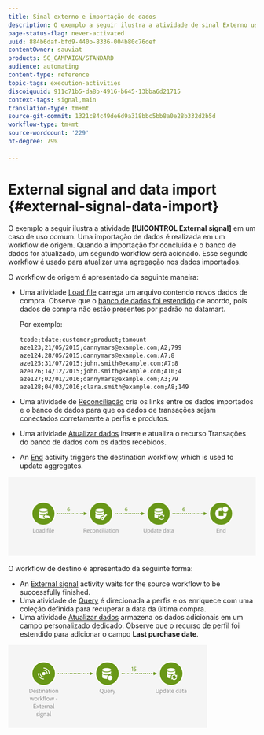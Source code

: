 ```yaml
---
title: Sinal externo e importação de dados
description: O exemplo a seguir ilustra a atividade de sinal Externo usada com a importação de dados.
page-status-flag: never-activated
uuid: 884b6daf-bfd9-440b-8336-004b80c76def
contentOwner: sauviat
products: SG_CAMPAIGN/STANDARD
audience: automating
content-type: reference
topic-tags: execution-activities
discoiquuid: 911c71b5-da8b-4916-b645-13bba6d21715
context-tags: signal,main
translation-type: tm+mt
source-git-commit: 1321c84c49de6d9a318bbc5bb8a0e28b332d2b5d
workflow-type: tm+mt
source-wordcount: '229'
ht-degree: 79%

---
```



# External signal and data import {#external-signal-data-import}

O exemplo a seguir ilustra a atividade **[!UICONTROL External signal]** em um caso de uso comum. Uma importação de dados é realizada em um workflow de origem. Quando a importação for concluída e o banco de dados for atualizado, um segundo workflow será acionado. Esse segundo workflow é usado para atualizar uma agregação nos dados importados.

O workflow de origem é apresentado da seguinte maneira:

* Uma atividade [Load file](../../automating/using/load-file.md) carrega um arquivo contendo novos dados de compra. Observe que o [banco de dados foi estendido](../../developing/using/data-model-concepts.md) de acordo, pois dados de compra não estão presentes por padrão no datamart.

   Por exemplo:

   ```
   tcode;tdate;customer;product;tamount
   aze123;21/05/2015;dannymars@example.com;A2;799
   aze124;28/05/2015;dannymars@example.com;A7;8
   aze125;31/07/2015;john.smith@example.com;A7;8
   aze126;14/12/2015;john.smith@example.com;A10;4
   aze127;02/01/2016;dannymars@example.com;A3;79
   aze128;04/03/2016;clara.smith@example.com;A8;149
   ```

* Uma atividade de [Reconciliação](../../automating/using/reconciliation.md) cria os links entre os dados importados e o banco de dados para que os dados de transações sejam conectados corretamente a perfis e produtos.
* Uma atividade [Atualizar dados](../../automating/using/update-data.md) insere e atualiza o recurso Transações do banco de dados com os dados recebidos.
* An [End](../../automating/using/start-and-end.md) activity triggers the destination workflow, which is used to update aggregates.

![](assets/signal_example_source1.png)

O workflow de destino é apresentado da seguinte forma:

* An [External signal](../../automating/using/external-signal.md) activity waits for the source workflow to be successfully finished.
* Uma atividade de [Query](../../automating/using/query.md#enriching-data) é direcionada a perfis e os enriquece com uma coleção definida para recuperar a data da última compra.
* Uma atividade [Atualizar dados](../../automating/using/update-data.md) armazena os dados adicionais em um campo personalizado dedicado. Observe que o recurso de perfil foi estendido para adicionar o campo **Last purchase date**.

![](assets/signal_example_source2.png)
